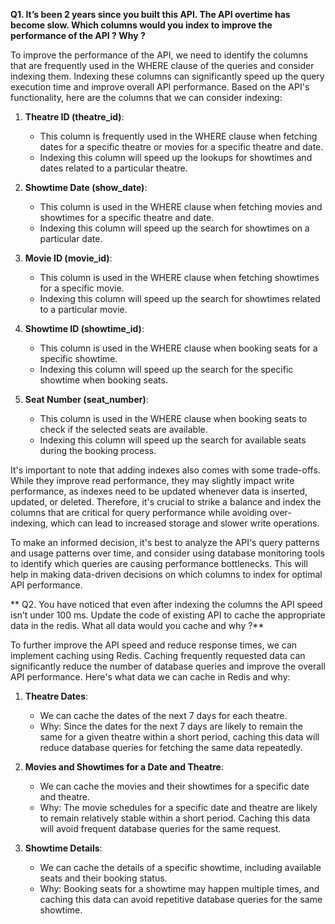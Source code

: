 **Q1. It’s been 2 years since you built this API. The API overtime has become slow. Which columns would you index to improve the performance of the API ? Why ?**

To improve the performance of the API, we need to identify the columns that are frequently used in the WHERE clause of the queries and consider indexing them. Indexing these columns can significantly speed up the query execution time and improve overall API performance. Based on the API's functionality, here are the columns that we can consider indexing:

1. **Theatre ID (theatre_id)**:
   - This column is frequently used in the WHERE clause when fetching dates for a specific theatre or movies for a specific theatre and date.
   - Indexing this column will speed up the lookups for showtimes and dates related to a particular theatre.

2. **Showtime Date (show_date)**:
   - This column is used in the WHERE clause when fetching movies and showtimes for a specific theatre and date.
   - Indexing this column will speed up the search for showtimes on a particular date.

3. **Movie ID (movie_id)**:
   - This column is used in the WHERE clause when fetching showtimes for a specific movie.
   - Indexing this column will speed up the search for showtimes related to a particular movie.

4. **Showtime ID (showtime_id)**:
   - This column is used in the WHERE clause when booking seats for a specific showtime.
   - Indexing this column will speed up the search for the specific showtime when booking seats.

5. **Seat Number (seat_number)**:
   - This column is used in the WHERE clause when booking seats to check if the selected seats are available.
   - Indexing this column will speed up the search for available seats during the booking process.

It's important to note that adding indexes also comes with some trade-offs. While they improve read performance, they may slightly impact write performance, as indexes need to be updated whenever data is inserted, updated, or deleted. Therefore, it's crucial to strike a balance and index the columns that are critical for query performance while avoiding over-indexing, which can lead to increased storage and slower write operations.

To make an informed decision, it's best to analyze the API's query patterns and usage patterns over time, and consider using database monitoring tools to identify which queries are causing performance bottlenecks. This will help in making data-driven decisions on which columns to index for optimal API performance.

** Q2. You have noticed that even after indexing the columns the API speed isn’t under 100 ms. Update the code of existing API to cache the appropriate data in the redis. What all data would you cache and why ?**

To further improve the API speed and reduce response times, we can implement caching using Redis. Caching frequently requested data can significantly reduce the number of database queries and improve the overall API performance. Here's what data we can cache in Redis and why:

1. **Theatre Dates**:
   - We can cache the dates of the next 7 days for each theatre.
   - Why: Since the dates for the next 7 days are likely to remain the same for a given theatre within a short period, caching this data will reduce database queries for fetching the same data repeatedly.

2. **Movies and Showtimes for a Date and Theatre**:
   - We can cache the movies and their showtimes for a specific date and theatre.
   - Why: The movie schedules for a specific date and theatre are likely to remain relatively stable within a short period. Caching this data will avoid frequent database queries for the same request.

3. **Showtime Details**:
   - We can cache the details of a specific showtime, including available seats and their booking status.
   - Why: Booking seats for a showtime may happen multiple times, and caching this data can avoid repetitive database queries for the same showtime.

